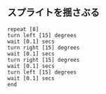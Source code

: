 ## スプライトを揺さぶる

```blocks3
repeat [8]
turn left [15] degrees
wait [0.1] secs
turn right [15] degrees
wait [0.1] secs
turn right [15] degrees
wait [0.1] secs
turn left [15] degrees
wait [0.1] secs
end
```

